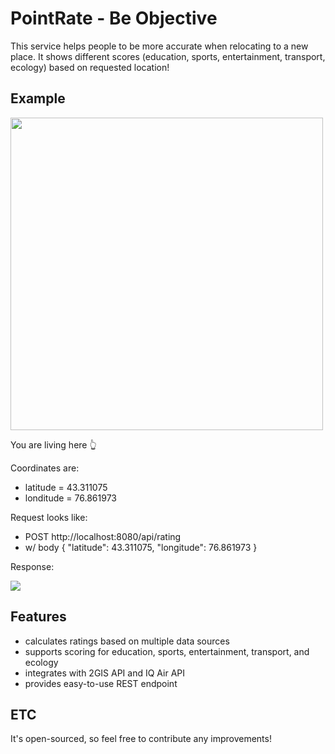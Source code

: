 <h1>PointRate - Be Objective</h1>

This service helps people to be more accurate when relocating to a new place. It shows different scores (education, sports, entertainment, transport, ecology) based on requested location!

<h2>Example</h2>
<img src="https://github.com/user-attachments/assets/7054cfac-57d4-4306-b832-87f1a31b3c53" width="500">

You are living here 👆

Coordinates are:
- latitude = 43.311075
- londitude = 76.861973


Request looks like:
- POST http://localhost:8080/api/rating
- w/ body 
{
    "latitude": 43.311075,
    "longitude": 76.861973
}


Response:

<img src="https://github.com/user-attachments/assets/ff9973cd-f9ec-44e4-b3d2-0ef1dde3abc3" wifth="200">

<h2>Features</h2>

- calculates ratings based on multiple data sources
- supports scoring for education, sports, entertainment, transport, and ecology
- integrates with 2GIS API and IQ Air API 
- provides easy-to-use REST endpoint

<h2>ETC</h2>
It's open-sourced, so feel free to contribute any improvements!
